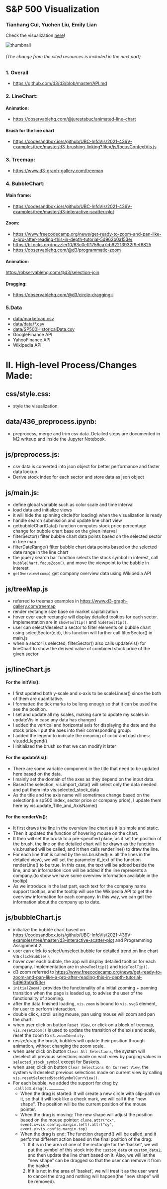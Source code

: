 # S&P 500 Visualization

### Tianhang Cui, Yuchen Liu, Emily Lian
Check the visualization [here](https://www.students.cs.ubc.ca/~cs-436v/21Jan/fame/projects/sp500/index.html)!

![thumbnail](thumbnail.png)

###### (The change from the cited resources is included in the next part)
### 1. Overall
- https://github.com/d3/d3/blob/master/API.md
### 2. LineChart:
#### Animation:
- https://observablehq.com/@jurestabuc/animated-line-chart
#### Brush for the line chart
- https://codesandbox.io/s/github/UBC-InfoVis/2021-436V-examples/tree/master/d3-brushing-linking?file=/js/focusContextVis.js
### 3. Treemap:
- https://www.d3-graph-gallery.com/treemap
### 4. BubbleChart:
#### Main frame:
- https://codesandbox.io/s/github/UBC-InfoVis/2021-436V-examples/tree/master/d3-interactive-scatter-plot
#### Zoom:
- https://www.freecodecamp.org/news/get-ready-to-zoom-and-pan-like-a-pro-after-reading-this-in-depth-tutorial-5d963b0a153e/
- https://bl.ocks.org/puzzler10/63c0eff1756ca7cb62213932f9ef6825
- https://observablehq.com/@d3/programmatic-zoom
#### Animation:
https://observablehq.com/@d3/selection-join
#### Dragging:
- https://observablehq.com/@d3/circle-dragging-i

### 5.Data
- [data/marketcap.csv](https://datahub.io/core/s-and-p-500-companies)
- [data/data/*.csv](https://www.kaggle.com/zc1111/sp-500-daily-data-till-20210130)
- [data/SP500HistoricalData.csv](https://www.investing.com/indices/us-spx-500-historical-data)
- GoogleFinance API
- YahooFinance API
- Wikipedia API

# II. High-level Process/Changes Made:
css/style.css:
-
- style the visualization.

data/436_preprocess.ipynb:
-
- preprocess, merge and trim csv data. Detailed steps are documented in M2 writeup and inside the Jupyter Notebook.

js/preprocess.js:
-
- csv data is converted into json object for better performance and faster data lookup
- Derive stock index for each sector and store data as json object


js/main.js:
-
- define global variable such as color scale and time interval
- load data and initialize views
- it will hide the spinning circle(for loading) when the visualization is ready
- handle search submission and update line chart view
- getbubbleChartData() function computes stock price percentage change for bubble chart base on the given interval
- filterSector() filter bubble chart data points based on the selected sector in tree map
- filterDateRange() filter bubble chart data points based on the selected date range in the line chart
- the jquery search bar function selects the stock symbol in interest, call `bubbleChart.focusZoom()`, and move the viewpoint to the bubble in interest.
- `getOverview(comp)` get company overview data using Wikipedia API

js/treeMap.js
- 
- referred to treemap examples in https://www.d3-graph-gallery.com/treemap
- render rectangle size base on market capitalization
- hover over each rectangle will display detailed tooltips for each sector. Implementation are in `showTooltip()` and `hideToolTip()`.
- user can select/deselect a sector to filter elements on bubble chart using selectSector(e,d), this function will further call filterSector() in main.js
- when a sector is selected, filterSector() also calls updateVis() for lineChart to show the derived value of combined stock price of the given sector

js/lineChart.js
- 
#### For the initVis():
- I first updated both y-scale and x-axis to be scaleLinear() since the both of them are quantitative.
- I formatted the tick marks to be long enough so that it can be used the see the position.
- I set and update all my scales, making sure to update my scales in updateVis in case any data has changed
- I added the vertical and horizontal axis for displaying the date and the stock price. I put the axes into their corresponding group.
- I added the legend to indicate the meaning of color and dash lines: vis.add_legend()
- I initialized the brush so that we can modify it later

#### For the updateVis():
- There are some variable component in the title that need to be updated here based on the data.
- I mainly set the domain of the axes as they depend on the input data.
- Based the selection, vis.import_data() will select only the data needed and put them into vis.selected_stock_data
- As the title and the axis name will sometimes change based on the selection(i.e sp500 index, sector price or company price), I update them here by vis.update_Title_and_AxisName()
####  For the renderVis():
- It first draws the line in the overview line chart as it is simple and static.
- Then it updated the function of hovering mouse on the chart.
- It then will set the brush to a pre-specified place, as it set the position of the brush, the line on the detailed chart will be drawn as the
  function vis.brushed will be called, and it then calls renderline() to draw the line.
- For each line that is called by the vis.brushed(i.e. all the lines in the detailed view), we will set the parameter if_text of the function renderLine() to
  be true. In this case, the text will be added beside the line, and an information icon will be added if the line represents a company.(to show we have some overview information available in the tooltip)
- As we introduce in the last part, each text for the company name support tooltips, and the tooltip will use the Wikipedia API to get the overview information
  for each company. In this way, we can get the information about the company up to date.

js/bubbleChart.js
-
- initialize the bubble chart based on https://codesandbox.io/s/github/UBC-InfoVis/2021-436V-examples/tree/master/d3-interactive-scatter-plot and Programming Assignment 2.
- user can click to select/unselect bubble for detailed trend on line chart via `clickBubble()`.
- hover over each bubble, the app will display detailed tooltips for each company. Implementation are in `showTooltip()` and `hideToolTip()`.
- d3 zoom referred to https://www.freecodecamp.org/news/get-ready-to-zoom-and-pan-like-a-pro-after-reading-this-in-depth-tutorial-5d963b0a153e/
- `initialZoom()` provides the functionality of a initial zooming + panning transition when the page is loaded up, to advise the user of the functionality of zooming.
- after the data finished loading, `vis.zoom` is bound to `vis.svgG` element, for user to perform interaction.
- double click, scroll using mouse, pan using mouse will zoom and pan the chart.
- when user click on button `Reset View`, or click on a block of treemap, `vis.resetZoom()` is used to update the transition of the axis and scale, reset the zoom to `d3.zoomIdentity`.
- resize/drag the brush, bubbles will update their position through animation, without changing the zoom scale.
- when user click on button `Clear All Selections`, the system will deselect all previous selections made on each view by purging values in `selected_stock_symbol` except for Baskets.
- when user, click on button `Clear Selections On Current View`, the system will deselect previous selections made on current view by calling `vis.resetSelectedStockSymbolCurrView()`.
- For each bubble, we added the support for drag by `.call(d3.drag().…………………`,
  - When the drag is started: It will create a new circle with clip-path on it, so that it will look like a check mark, we will call it the "new shape". The position will be the current position of the mouse pointer.
  - When the drag is moving: The new shape will adjust the position based on the mouse pointer: `clone.attr("cx", event.x+vis.config.margin.left).attr("cy", event.y+vis.config.margin.top)`
  - When the drag is end: The function dragend() will be called, and it performs different action based on the final position of the drag:
    1. If it is in the area of one of the rectangle for the 'basket', we will put the symbol of this stock into the `custom_data` or `custom_data2`, and then update the line chart based on it. Also, we will let the “new shape” can be dragged so that the user can remove it from the basket.
    2. If it is not in the area of 'basket', we will treat it as the user want to cancel the drag and nothing will happen(the "new shape" will be removed).